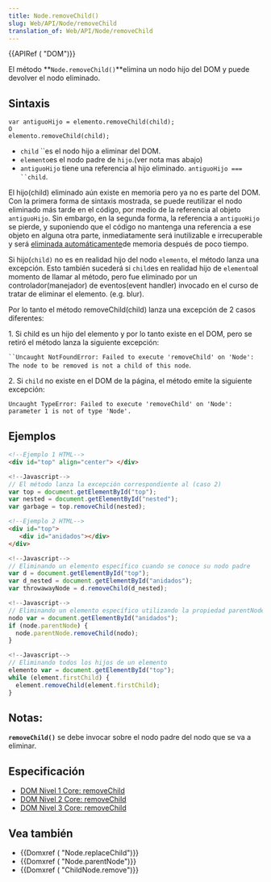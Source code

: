 ```yaml
---
title: Node.removeChild()
slug: Web/API/Node/removeChild
translation_of: Web/API/Node/removeChild
---
```

{{APIRef ( "DOM")}}

El método **`Node.removeChild()`**elimina un nodo hijo del DOM y puede devolver el nodo eliminado.

## Sintaxis

```
var antiguoHijo = elemento.removeChild(child);
O
elemento.removeChild(child);
```

- `child` ``es el nodo hijo a eliminar del DOM.
- `elemento`es el nodo padre de `hijo`.(ver nota mas abajo)
- `antiguoHijo` tiene una referencia al hijo eliminado. ` antiguoHijo === ``child `.

El hijo(child) eliminado aún existe en memoria pero ya no es parte del DOM. Con la primera forma de sintaxis mostrada, se puede reutilizar el nodo eliminado más tarde en el código, por medio de la referencia al objeto `antiguoHijo`. Sin embargo, en la segunda forma, la referencia a `antiguoHijo` se pierde, y suponiendo que el código no mantenga una referencia a ese objeto en alguna otra parte, inmediatamente será inutilizable e irrecuperable y será [eliminada automáticamente](es/docs/Web/JavaScript/Gestion_de_Memoria)de memoria después de poco tiempo.

Si hijo(`child)` no es en realidad hijo del nodo `elemento`, el método lanza una excepción. Esto también sucederá si `child`es en realidad hijo de `elemento`al momento de llamar al método, pero fue eliminado por un controlador(manejador) de eventos(event handler) invocado en el curso de tratar de eliminar el elemento. (e.g. blur).

Por lo tanto el método removeChild(child) lanza una excepción de 2 casos diferentes:

1\. Si child es un hijo del elemento y por lo tanto existe en el DOM, pero se retiró el método lanza la siguiente excepción:

` ​​``Uncaught NotFoundError: Failed to execute 'removeChild' on 'Node': The node to be removed is not a child of this node `.

2\. Si `child` no existe en el DOM de la página, el método emite la siguiente excepción:

`Uncaught TypeError: Failed to execute 'removeChild' on 'Node': parameter 1 is not of type 'Node'.`

## Ejemplos

```html
<!--Ejemplo 1 HTML-->
<div id="top" align="center"> </div>
```

```js
<!--Javascript-->
// El método lanza la excepción correspondiente al (caso 2)
var top = document.getElementById("top");
var nested = document.getElementById("nested");
var garbage = top.removeChild(nested);
```

```html
<!--Ejemplo 2 HTML-->
<div id="top">
   <div id="anidados"></div>
</div>
```

```js
<!--Javascript-->
// Eliminando un elemento específico cuando se conoce su nodo padre
var d = document.getElementById("top");
var d_nested = document.getElementById("anidados");
var throwawayNode = d.removeChild(d_nested);
```

```js
<!--Javascript-->
// Eliminando un elemento específico utilizando la propiedad parentNode, que siempre hace referencia al nodo padre de un nodo (nodoHijo.parentNode.).
nodo var = document.getElementById("anidados");
if (node.parentNode) {
  node.parentNode.removeChild(nodo);
}
```

```js
<!--Javascript-->
// Eliminando todos los hijos de un elemento
elemento var = document.getElementById("top");
while (element.firstChild) {
  element.removeChild(element.firstChild);
}
```

## Notas:

**`removeChild()`** se debe invocar sobre el nodo padre del nodo que se va a eliminar.

## Especificación

- [DOM Nivel 1 Core: removeChild](http://www.w3.org/TR/REC-DOM-Level-1/level-one-core.html#method-removeChild)
- [DOM Nivel 2 Core: removeChild](http://www.w3.org/TR/DOM-Level-2-Core/core.html#ID-1734834066)
- [DOM Nivel 3 Core: removeChild](http://www.w3.org/TR/DOM-Level-3-Core/core.html#ID-1734834066)

## Vea también

- {{Domxref ( "Node.replaceChild")}}
- {{Domxref ( "Node.parentNode")}}
- {{Domxref ( "ChildNode.remove")}}
